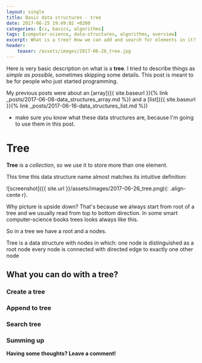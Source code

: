 ```yaml
---
layout: single
title: Basic data structures - tree
date: 2017-06-25 19:49:02 +0200
categories: [cs, basics, algorithms]
tags: [computer-science, data-structures, algorithms, overview]
excerpt: What is a tree? How we can add and search for elements in it?
header:
    teaser: /assets/images/2017-06-26_tree.jpg
---
```


Here is very basic description on what is a **tree**. I tried to describe
things as *simple as possible*, sometimes skipping some details.
This post is meant to be for
people who just started programming.

My previous posts were about
an [array]({{ site.baseurl }}{% link _posts/2017-06-08-data_structures_array.md %})
and 
a [list]({{ site.baseurl }}{% link _posts/2017-06-16-data_structures_list.md %})
- make sure you know what these data structures are, because I'm going
to use them in this post.

# Tree

**Tree** is a *collection*, so we use it to store more than
one element.

This time this data structure name almost matches its intuitive definition:

![screenshot]({{ site.url }}/assets/images/2017-06-26_tree.png){: .align-cente r}.

Why picture is upside down? That's because we always start from
root of a tree and we usually read from top to bottom direction. 
In some smart computer-science books trees looks always like this.

So in a tree we have a root and a nodes.

Tree is a data structure with nodes in which:
one node is distinguished as a root node
every node is connected with directed edge to exactly one other node


## What you can do with a tree?



### Create a tree

### Append to tree

### Search tree

### Summing up

**Having some thoughts? Leave a comment!**
